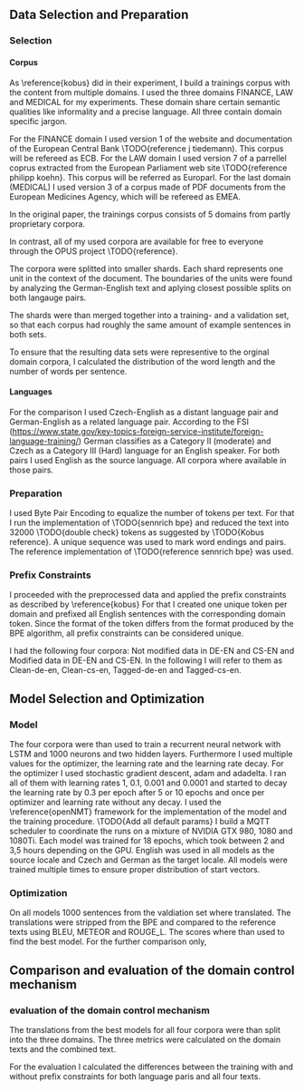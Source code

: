 ## Data Selection and Preparation
### Selection
#### Corpus
As \reference{kobus} did in their experiment, I build a trainings corpus with the content from multiple domains.
I used the three domains FINANCE, LAW and MEDICAL for my experiments.
These domain share certain semantic qualities like informality and a precise language.
All three contain domain specific jargon.

For the FINANCE domain I used version 1 of the website and documentation of the European Central Bank \TODO{reference j tiedemann). This corpus will be refereed as ECB.
For the LAW domain I used version 7 of a parrellel coprus extracted from the European Parliament web site \TODO{reference philipp koehn}. This corpus will be referred as Europarl.
For the last domain (MEDICAL) I used version 3 of a corpus made of PDF documents from the European Medicines Agency, which will be refereed as EMEA.

In the original paper, the trainings corpus consists of 5 domains from partly proprietary corpora.

In contrast, all of my used corpora are available for free to everyone through the OPUS project \TODO{reference}.

The corpora were splitted into smaller shards. Each shard represents one unit in the context of the document.
The boundaries of the units were found by analyzing the German-English text and aplying closest possible splits on both langauge pairs.

The shards were than merged together into a training- and a validation set, so that each corpus had roughly the same amount of example sentences in both sets.

To ensure that the resulting data sets were representive to the orginal domain corpora, I calculated the distribution of the word length and the number of words per sentence.

#### Languages
For the comparison I used Czech-English as a distant language pair and German-English as a related language pair.
According to the FSI (https://www.state.gov/key-topics-foreign-service-institute/foreign-language-training/) German classifies as a Category II (moderate) and Czech as a Category III (Hard) language for an English speaker.
For both pairs I used English as the source language.
All corpora where available in those pairs.

### Preparation
I used Byte Pair Encoding to equalize the number of tokens per text.
For that I run the implementation of \TODO{sennrich bpe} and reduced the text into 32000 \TODO{double check} tokens as suggested by \TODO{Kobus reference}.
A unique sequence was used to mark word endings and pairs.
The reference implementation of \TODO{reference sennrich bpe} was used.

### Prefix Constraints
I proceeded with the preprocessed data and applied the prefix constraints as described by \reference{kobus}
For that I created one unique token per domain and prefixed all English sentences with the corresponding domain token.
Since the format of the token differs from the format produced by the BPE algorithm, all prefix constraints can be considered unique.

I had the following four corpora: Not modified data in DE-EN and CS-EN and Modified data in DE-EN and CS-EN.
In the following I will refer to them as Clean-de-en, Clean-cs-en, Tagged-de-en and Tagged-cs-en.

## Model Selection and Optimization
### Model
The four corpora were than used to train a recurrent neural network with LSTM and 1000 neurons and two hidden layers.
Furthermore I used multiple values for the optimizer, the learning rate and the learning rate decay.
For the optimizer I used stochastic gradient descent, adam and adadelta. I ran all of them with learning rates 1, 0.1, 0.001 and 0.0001 and started to decay the learning rate by 0.3 per epoch after 5 or 10 epochs and once per optimizer and learning rate without any decay.
I used the \reference{openNMT} framework for the implementation of the model and the training procedure.
  \TODO{Add all default params}
I build a MQTT scheduler to coordinate the runs on a mixture of NVIDIA GTX 980, 1080 and 1080Ti.
Each model was trained for 18 epochs, which took between 2 and 3,5 hours depending on the GPU.
English was used in all models as the source locale and Czech and German as the target locale.
All models were trained multiple times to ensure proper distribution of start vectors.

### Optimization
On all models 1000 sentences from the valdiation set where translated.
The translations were stripped from the BPE and compared to the reference texts using BLEU, METEOR and ROUGE\_L.
The scores where than used to find the best model.
For the further comparison only, 

## Comparison and evaluation of the domain control mechanism
### evaluation of the domain control mechanism
The translations from the best models for all four corpora were than split into the three domains.
The three metrics were calculated on the domain texts and the combined text.

For the evaluation I calculated the differences between the training with and without prefix constraints for both language paris and all four texts.
